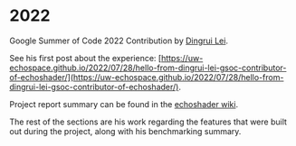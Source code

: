 # 2022

Google Summer of Code 2022 Contribution by [Dingrui Lei](https://github.com/ldr426).

See his first post about the experience: [https://uw-echospace.github.io/2022/07/28/hello-from-dingrui-lei-gsoc-contributor-of-echoshader/](https://uw-echospace.github.io/2022/07/28/hello-from-dingrui-lei-gsoc-contributor-of-echoshader/).

Project report summary can be found in the [echoshader wiki](https://github.com/OSOceanAcoustics/echoshader/wiki/Google-Summer-of-Code-2022).

The rest of the sections are his work regarding the features that were built out during the project, along with his benchmarking summary.
